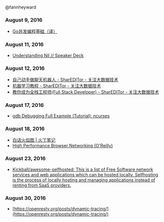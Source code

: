 @fannheyward

### August 9, 2016
- [Go并发编程基础（译）](http://blog.xiayf.cn/2015/05/20/fundamentals-of-concurrent-programming/) 

### August 11, 2016
- [Understanding Nil // Speaker Deck](https://speakerdeck.com/campoy/understanding-nil) 

### August 12, 2016
- [自己动手做聊天机器人 - SharEDITor - 关注大数据技术](http://www.shareditor.com/bloglistbytag/?tagname=%E8%87%AA%E5%B7%B1%E5%8A%A8%E6%89%8B%E5%81%9A%E8%81%8A%E5%A4%A9%E6%9C%BA%E5%99%A8%E4%BA%BA) 
- [机器学习教程 - SharEDITor - 关注大数据技术](http://www.shareditor.com/bloglistbytag/?tagname=%E6%9C%BA%E5%99%A8%E5%AD%A6%E4%B9%A0%E6%95%99%E7%A8%8B) 
- [教你成为全栈工程师(Full Stack Developer) - SharEDITor - 关注大数据技术](http://www.shareditor.com/bloglistbytag/?tagname=%E6%95%99%E4%BD%A0%E6%88%90%E4%B8%BA%E5%85%A8%E6%A0%88%E5%B7%A5%E7%A8%8B%E5%B8%88%28Full+Stack+Developer%29) 

### August 17, 2016
- [gdb Debugging Full Example (Tutorial): ncurses](http://www.brendangregg.com/blog/2016-08-09/gdb-example-ncurses.html) 

### August 18, 2016
- [白话火焰图 | 火丁笔记](http://huoding.com/2016/08/18/531) 
- [High Performance Browser Networking (O'Reilly)](https://hpbn.co/) 

### August 23, 2016
- [Kickball/awesome-selfhosted: This is a list of Free Software network services and web applications which can be hosted locally. Selfhosting is the process of locally hosting and managing applications instead of renting from SaaS providers.](https://github.com/Kickball/awesome-selfhosted) 

### August 30, 2016
- [https://openresty.org/posts/dynamic-tracing/](https://openresty.org/posts/dynamic-tracing/) 
